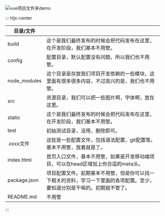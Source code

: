 ![vue项目文件夹demo](http://ww4.sinaimg.cn/large/0060lm7Tgw1f9ssmtv2jrj305x0axmxl.jpg)

::: hljs-center

| **目录/文件** | |
| - | - |
|build |这个是我们最终发布的时候会把代码发布在这里，在开发阶段，我们基本不用管。|
|config|配置目录，默认配置没有问题，所以我们也不用管。|
|node_modules|这个目录是存放我们项目开发依赖的一些模块，这里面有很多很多内容，不过高兴的是，我们也不用管。|
|src|资源目录，我们可以把一些图片啊，字体啊，放在这里。|
|static|这个是我们最终发布的时候会把代码发布在这里，在开发阶段，我们基本不用管。|
|test|初始测试目录，没用，删除即可。|
|.xxxx文件|这些是一些配置文件，包括语法配置，git配置等。基本不用管，放着就是了。|
|index.html|首页入口文件，基本不用管，如果是开发移动端项目，可以在head区域加上你合适的meta头。|
|package.json|项目配置文件。前期基本不用管，但是你可以找一下相关的资料，学习一下里面的各项配置。至少，要知道分别是干嘛的。初期就不管了。|
|README.md|不用管|

:::
